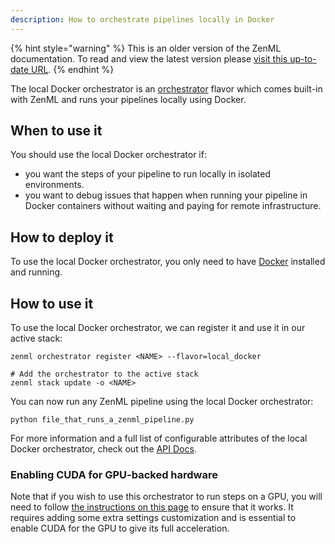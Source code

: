 ```yaml
---
description: How to orchestrate pipelines locally in Docker
---
```


{% hint style="warning" %}
This is an older version of the ZenML documentation. To read and view the latest version please [visit this up-to-date URL](https://docs.zenml.io).
{% endhint %}


The local Docker orchestrator is an [orchestrator](./orchestrators.md) flavor 
which comes built-in with ZenML and runs your pipelines locally using Docker.

## When to use it

You should use the local Docker orchestrator if:
* you want the steps of your pipeline to run locally in isolated environments.
* you want to debug issues that happen when running your pipeline in Docker 
containers without waiting and paying for remote infrastructure.

## How to deploy it

To use the local Docker orchestrator, you only need to have [Docker](https://www.docker.com/) 
installed and running.

## How to use it

To use the local Docker orchestrator, we can register it and use it in our 
active stack:

```shell
zenml orchestrator register <NAME> --flavor=local_docker

# Add the orchestrator to the active stack
zenml stack update -o <NAME>
```

You can now run any ZenML pipeline using the local Docker orchestrator:
```shell
python file_that_runs_a_zenml_pipeline.py
```

For more information and a full list of configurable attributes of the local 
Docker orchestrator, check out the [API Docs](https://apidocs.zenml.io/latest/core_code_docs/core-orchestrators/#zenml.orchestrators.local_docker.local_docker_orchestrator.LocalDockerOrchestrator).

### Enabling CUDA for GPU-backed hardware

Note that if you wish to use this orchestrator to run steps on a GPU, you will
need to follow [the instructions on this page](../../advanced-guide/pipelines/gpu-hardware.md) to ensure that it works. It
requires adding some extra settings customization and is essential to enable
CUDA for the GPU to give its full acceleration.
